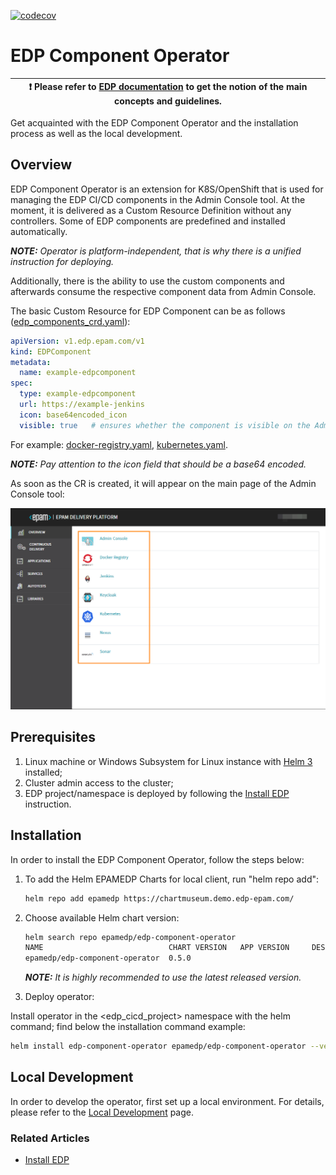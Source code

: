 [![codecov](https://codecov.io/gh/epam/edp-component-operator/branch/master/graph/badge.svg?token=88JVA1GA73)](https://codecov.io/gh/epam/edp-component-operator)

# EDP Component Operator

| :heavy_exclamation_mark: Please refer to [EDP documentation](https://epam.github.io/edp-install/) to get the notion of the main concepts and guidelines. |
| --- |

Get acquainted with the EDP Component Operator and the installation process as well as the local development.

## Overview

EDP Component Operator is an extension for K8S/OpenShift that is used for managing the EDP CI/CD components in the Admin Console tool. At the moment, it is delivered as a Custom Resource Definition without any controllers. Some of EDP components are predefined and installed automatically.

_**NOTE:** Operator is platform-independent, that is why there is a unified instruction for deploying._

Additionally, there is the ability to use the custom components and afterwards consume the respective component data from Admin Console.

The basic Custom Resource for EDP Component can be as follows ([edp_components_crd.yaml](deploy-templates/crds/v1.edp.epam.com_edpcomponents.yaml)):

```yaml
apiVersion: v1.edp.epam.com/v1
kind: EDPComponent
metadata:
  name: example-edpcomponent
spec:
  type: example-edpcomponent
  url: https://example-jenkins
  icon: base64encoded_icon
  visible: true   # ensures whether the component is visible on the Admin Console Overview page or not

```

For example: [docker-registry.yaml](documentation/docker-registry.yaml), [kubernetes.yaml](documentation/kubernetes.yaml).

_**NOTE:** Pay attention to the icon field that should be a base64 encoded._

As soon as the CR is created, it will appear on the main page of the Admin Console tool:

![admin-console](readme-resource/admin_console_main.png "admin-console")

## Prerequisites

1. Linux machine or Windows Subsystem for Linux instance with [Helm 3](https://helm.sh/docs/intro/install/) installed;
2. Cluster admin access to the cluster;
3. EDP project/namespace is deployed by following the [Install EDP](https://epam.github.io/edp-install/operator-guide/install-edp/) instruction.

## Installation
In order to install the EDP Component Operator, follow the steps below:

1. To add the Helm EPAMEDP Charts for local client, run "helm repo add":
     ```bash
     helm repo add epamedp https://chartmuseum.demo.edp-epam.com/
     ```
2. Choose available Helm chart version:
     ```bash
     helm search repo epamedp/edp-component-operator
     NAME                            CHART VERSION   APP VERSION     DESCRIPTION
     epamedp/edp-component-operator  0.5.0
     ```

    _**NOTE:** It is highly recommended to use the latest released version._

3. Deploy operator:

Install operator in the <edp_cicd_project> namespace with the helm command; find below the installation command example:
```bash
helm install edp-component-operator epamedp/edp-component-operator --version <chart_version>
```

## Local Development

In order to develop the operator, first set up a local environment. For details, please refer to the [Local Development](documentation/local_development.md) page.

### Related Articles

* [Install EDP](https://epam.github.io/edp-install/operator-guide/install-edp/)
